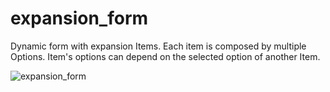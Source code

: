 # expansion_form

Dynamic form with expansion Items. Each item is composed by multiple Options. Item's options can depend on the selected option of another Item.

![expansion_form](https://i.imgur.com/NhDfbRL.gif)
